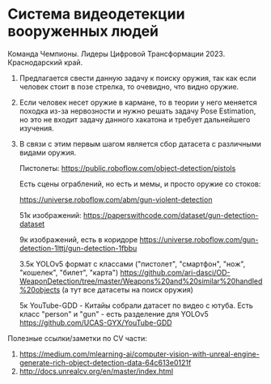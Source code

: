 # Система видеодетекции вооруженных людей
Команда Чемпионы. Лидеры Цифровой Трансформации 2023. Краснодарский край. 
1. Предлагается свести данную задачу к поиску оружия, так как если человек стоит в позе стрелка, то очевидно, что видно оружие.
2. Если человек несет оружие в кармане, то в теории у него меняется походка из-за нервозности и нужно решать задачу Pose Estimation, но это не входит задачу данного хакатона и требует дальнейшего изучения.
3. В связи с этим первым шагом является сбор датасета с различными видами оружия.
   
   Пистолеты:
   https://public.roboflow.com/object-detection/pistols
   
   Есть сцены ограблений, но есть и мемы, и просто оружие со стоков:
   
   https://universe.roboflow.com/abm/gun-violent-detection
   
   51к изображений:
   https://paperswithcode.com/dataset/gun-detection-dataset
   
   9к изображений, есть в коридоре
   https://universe.roboflow.com/gun-detection-1lttj/gun-detection-1fbbu

   3.5к YOLOv5 формат с классами ("пистолет", "смартфон", "нож", "кошелек", "билет", "карта")
   https://github.com/ari-dasci/OD-WeaponDetection/tree/master/Weapons%20and%20similar%20handled%20objects
   (а тут все датасеты на поиск оружия)

   5к YouTube-GDD - Китайы собрали датасет по видео с ютуба. Есть класс "person" и "gun" - есть разделение для YOLOv5
   https://github.com/UCAS-GYX/YouTube-GDD


Полезные ссылки/заметки по CV части:
1. https://medium.com/mlearning-ai/computer-vision-with-unreal-engine-generate-rich-object-detection-data-64c613e0121f
2. http://docs.unrealcv.org/en/master/index.html
